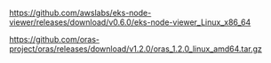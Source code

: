 https://github.com/awslabs/eks-node-viewer/releases/download/v0.6.0/eks-node-viewer_Linux_x86_64

https://github.com/oras-project/oras/releases/download/v1.2.0/oras_1.2.0_linux_amd64.tar.gz
